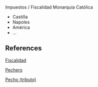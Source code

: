 Impuestos / Fiscalidad Monarquia Católica

- Castilla
- Napoles
- América
- ...

## References

[Fiscalidad](https://www.wikiwand.com/es/Fiscalidad)

[Pechero](https://es.wikipedia.org/wiki/Pechero)

[Pecho (tributo)](https://es.wikipedia.org/wiki/Pecho_(tributo))